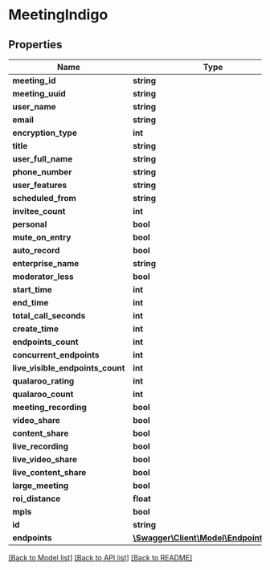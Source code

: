 # MeetingIndigo

## Properties
Name | Type | Description | Notes
------------ | ------------- | ------------- | -------------
**meeting_id** | **string** |  | [optional] 
**meeting_uuid** | **string** |  | [optional] 
**user_name** | **string** |  | [optional] 
**email** | **string** |  | [optional] 
**encryption_type** | **int** |  | [optional] 
**title** | **string** |  | [optional] 
**user_full_name** | **string** |  | [optional] 
**phone_number** | **string** |  | [optional] 
**user_features** | **string** |  | [optional] 
**scheduled_from** | **string** |  | [optional] 
**invitee_count** | **int** |  | [optional] 
**personal** | **bool** |  | [optional] 
**mute_on_entry** | **bool** |  | [optional] 
**auto_record** | **bool** |  | [optional] 
**enterprise_name** | **string** |  | [optional] 
**moderator_less** | **bool** |  | [optional] 
**start_time** | **int** |  | [optional] 
**end_time** | **int** |  | [optional] 
**total_call_seconds** | **int** |  | [optional] 
**create_time** | **int** |  | [optional] 
**endpoints_count** | **int** |  | [optional] 
**concurrent_endpoints** | **int** |  | [optional] 
**live_visible_endpoints_count** | **int** |  | [optional] 
**qualaroo_rating** | **int** |  | [optional] 
**qualaroo_count** | **int** |  | [optional] 
**meeting_recording** | **bool** |  | [optional] 
**video_share** | **bool** |  | [optional] 
**content_share** | **bool** |  | [optional] 
**live_recording** | **bool** |  | [optional] 
**live_video_share** | **bool** |  | [optional] 
**live_content_share** | **bool** |  | [optional] 
**large_meeting** | **bool** |  | [optional] 
**roi_distance** | **float** |  | [optional] 
**mpls** | **bool** |  | [optional] 
**id** | **string** |  | [optional] 
**endpoints** | [**\Swagger\Client\Model\EndpointIndigo[]**](EndpointIndigo.md) |  | [optional] 

[[Back to Model list]](../README.md#documentation-for-models) [[Back to API list]](../README.md#documentation-for-api-endpoints) [[Back to README]](../README.md)


